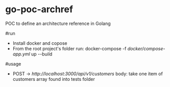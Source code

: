 # go-poc-archref
POC to define an architecture reference in Golang

#run
- Install docker and copose
- From the root project's folder run: docker-compose -f *docker/compose-app.yml* up --build

#usage
- POST -> *http://localhost:3000/api/v1/customers*
  body: take one item of customers array found into tests folder
